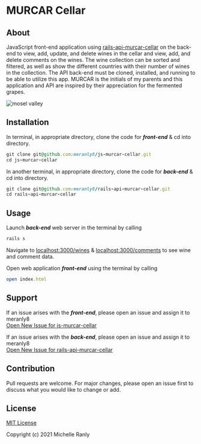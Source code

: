 # MURCAR Cellar
## About
JavaScript front-end application using [rails-api-murcar-cellar](https://github.com/meranly8/rails-api-murcar-cellar) on the back-end to view, add, update, and delete wines in the cellar and view, add, and delete comments on the wines. The wine collection can be sorted and filtered, as well as show the different countries with their number of wines in the collection. The API back-end must be cloned, installed, and running to be able to utilize this app. MURCAR is the initials of my parents and this application and API are inspired by their appreciation for the fermented grapes.

![mosel valley][logo]

[logo]: https://i.imgur.com/ZOQ58Jwh.png "Mosel Valley, Germany"

## Installation
In terminal, in appropriate directory, clone the code for ***front-end*** & cd into directory.
```ruby
git clone git@github.com:meranly8/js-murcar-cellar.git
cd js-murcar-cellar
```
  
  
In another terminal, in appropriate directory, clone the code for ***back-end*** & cd into directory.
```ruby
git clone git@github.com:meranly8/rails-api-murcar-cellar.git
cd rails-api-murcar-cellar
```

## Usage
Launch ***back-end*** web server in the terminal by calling
```ruby
rails s
```
Navigate to [localhost:3000/wines](http://localhost:3000/wines) & [localhost:3000/comments](http://localhost:3000/comments) to see wine and comment data.
  
  
Open web application ***front-end*** using the terminal by calling
```ruby
open index.html
```

## Support
If an issue arises with the ***front-end***, please open an issue and assign it to meranly8\
[Open New Issue for js-murcar-cellar](https://github.com/meranly8/js-murcar-cellar/issues/new)

If an issue arises with the ***back-end***, please open an issue and assign it to meranly8\
[Open New Issue for rails-api-murcar-cellar](https://github.com/meranly8/rails-api-murcar-cellar/issues/new)

## Contribution
Pull requests are welcome. For major changes, please open an issue first to discuss what you would like to change or add.

## License
[MIT License](https://choosealicense.com/licenses/mit/)

Copyright (c) 2021 Michelle Ranly